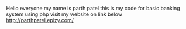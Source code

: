 Hello everyone my name is parth patel
this is my code for basic banking system using php
visit my website on link below
http://parthpatel.epizy.com/
